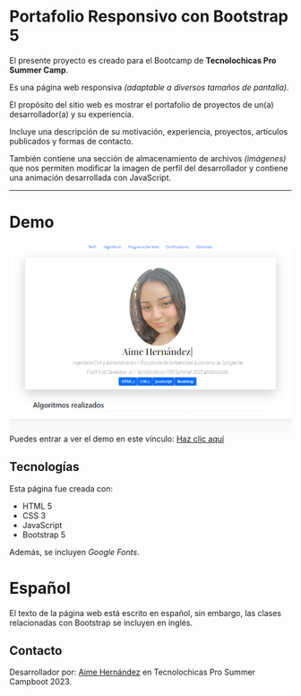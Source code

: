# Portafolio Responsivo con Bootstrap 5

El presente proyecto es creado para el Bootcamp de **Tecnolochicas Pro Summer Camp**.

Es una página web responsiva *(adaptable a diversos tamaños de pantalla)*.

El propósito del sitio web es mostrar el portafolio de proyectos de un(a) desarrollador(a) y su experiencia.

Incluye una descripción de su motivación, experiencia, proyectos, artículos publicados y formas de contacto.

También contiene una sección de almacenamiento de archivos *(imágenes)* que nos permiten modificar la imagen de perfil del desarrollador y contiene una animación desarrollada con JavaScript.

****

# Demo
<img src="portafolio/imagenes/portafolio-ss.png" alt="portafolio"></img>
Puedes entrar a ver el demo en este vínculo: [Haz clic aquí](https://64c6f7e571ccc64b9969959c--inspiring-kataifi-f356c8.netlify.app/)

## Tecnologías

Esta página fue creada con:

* HTML 5
* CSS 3
* JavaScript
* Bootstrap 5

Además, se incluyen *Google Fonts*.

# Español
El texto de la página web está escrito en español, sin embargo, las clases relacionadas con Bootstrap se incluyen en inglés.

## Contacto

Desarrollador por: [Aime Hernández](https://www.linkedin.com/in/aime-hern%C3%A1ndez-g-b00450285/) en Tecnolochicas Pro Summer Campboot 2023.
